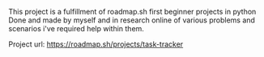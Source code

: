 This project is a fulfillment of roadmap.sh first beginner projects in python
Done and made by myself and in research online of various problems and scenarios i've required help within them.

Project url: https://roadmap.sh/projects/task-tracker
